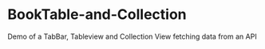 # BookTable-and-Collection
Demo of a TabBar, Tableview and Collection View fetching data from an API
